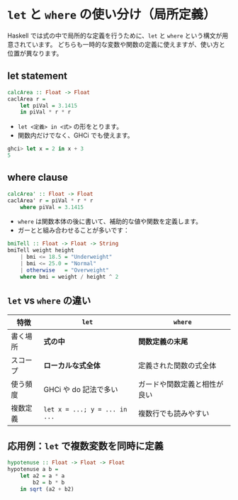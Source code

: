 # `let` と `where` の使い分け（局所定義）

Haskell では式の中で局所的な定義を行うために、`let` と `where` という構文が用意されています。
どちらも一時的な変数や関数の定義に使えますが、使い方と位置が異なります。

## let statement

```hs
calcArea :: Float -> Float
caclArea r =
    let piVal = 3.1415
    in piVal * r * r
```

- `let <定義> in <式>` の形をとります。
- 関数内だけでなく、GHCi でも使えます。

```hs
ghci> let x = 2 in x + 3
5
```

## where clause

```hs
calcArea' :: Float -> Float
caclArea' r = piVal * r * r
    where piVal = 3.1415
```

- `where` は関数本体の後に書いて、補助的な値や関数を定義します。
- ガーとと組み合わせることが多いです：

```hs
bmiTell :: Float -> Float -> String
bmiTell weight height
    | bmi <= 18.5 = "Underweight"
    | bmi <= 25.0 = "Normal"
    | otherwise   = "Overweight"
    where bmi = weight / height ^ 2
```

## `let` vs `where` の違い

| 特徴     | `let`                         | `where`                      |
| -------- | ----------------------------- | ---------------------------- |
| 書く場所 | **式の中**                    | **関数定義の末尾**           |
| スコープ | **ローカルな式全体**          | 定義された関数の式全体       |
| 使う頻度 | GHCi や do 記法で多い         | ガードや関数定義と相性が良い |
| 複数定義 | `let x = ...; y = ... in ...` | 複数行でも読みやすい         |

## 応用例：`let` で複数変数を同時に定義

```hs
hypotenuse :: Float -> Float -> Float
hypotenuse a b =
    let a2 = a * a
        b2 = b * b
    in sqrt (a2 + b2)
```
